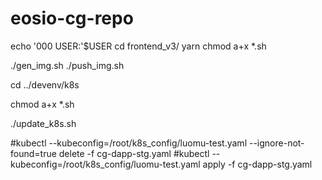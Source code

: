 # eosio-cg-repo

echo '000 USER:'$USER
cd frontend_v3/
yarn
chmod a+x *.sh

./gen_img.sh
./push_img.sh

cd ../devenv/k8s

chmod a+x *.sh

./update_k8s.sh

#kubectl --kubeconfig=/root/k8s_config/luomu-test.yaml --ignore-not-found=true delete -f cg-dapp-stg.yaml
#kubectl --kubeconfig=/root/k8s_config/luomu-test.yaml apply -f cg-dapp-stg.yaml
